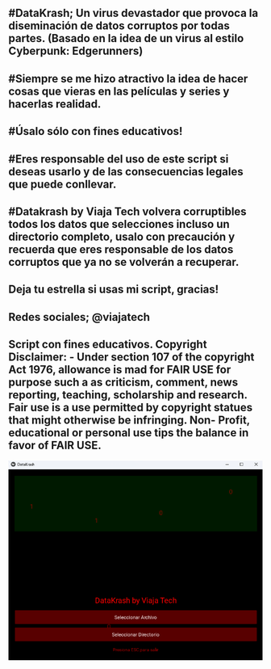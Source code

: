 #DataKrash; Un virus devastador que provoca la diseminación de datos corruptos por todas partes. (Basado en la idea de un virus al estilo Cyberpunk: Edgerunners)
--------
#Siempre se me hizo atractivo la idea de hacer cosas que vieras en las películas y series y hacerlas realidad.
-------
#Úsalo sólo con fines educativos!
--------
#Eres responsable del uso de este script si deseas usarlo y de las consecuencias legales que puede conllevar. 
--------
#Datakrash by Viaja Tech volvera corruptibles todos los datos que selecciones incluso un directorio completo, usalo con precaución y recuerda que eres responsable de los datos corruptos que ya no se volverán a recuperar.
--------
Deja tu estrella si usas mi script, gracias! 
--------
Redes sociales; @viajatech
--------
Script con fines educativos. Copyright Disclaimer: - Under section 107 of the copyright Act 1976, allowance is mad for FAIR USE for purpose such a as criticism, comment, news reporting, teaching, scholarship and research. Fair use is a use permitted by copyright statues that might otherwise be infringing. Non- Profit, educational or personal use tips the balance in favor of FAIR USE.
--------
![](https://github.com/viajatech/DataKrash/blob/main/DataKrash%20by%20Viaja%20tech%20GUI%20Kivy.png)
